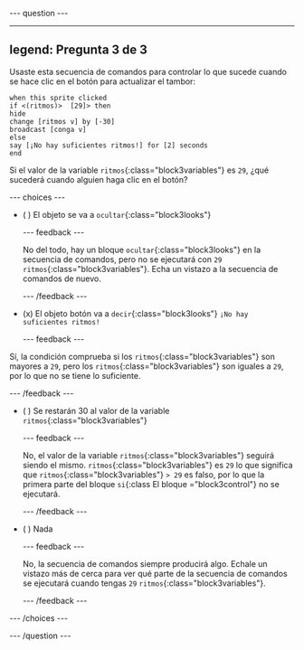 
--- question ---

---
legend: Pregunta 3 de 3
---

Usaste esta secuencia de comandos para controlar lo que sucede cuando se hace clic en el botón para actualizar el tambor:

```blocks3
when this sprite clicked
if <(ritmos)>  [29]> then 
hide
change [ritmos v] by [-30] 
broadcast [conga v] 
else
say [¡No hay suficientes ritmos!] for [2] seconds 
end
```

Si el valor de la variable `ritmos`{:class="block3variables"} es `29`, ¿qué sucederá cuando alguien haga clic en el botón?

--- choices ---

- ( ) El objeto se va a `ocultar`{:class="block3looks"}

  --- feedback ---

  No del todo, hay un bloque `ocultar`{:class="block3looks"} en la secuencia de comandos, pero no se ejecutará con `29` `ritmos`{:class="block3variables"}. Echa un vistazo a la secuencia de comandos de nuevo.

  --- /feedback ---

- (x) El objeto botón va a `decir`{:class="block3looks"} `¡No hay suficientes ritmos!`

  --- feedback ---

Sí, la condición comprueba si los `ritmos`{:class="block3variables"} son mayores a `29`, pero los `ritmos`{:class="block3variables"} son iguales a `29`, por lo que no se tiene lo suficiente.

  --- /feedback ---

- ( ) Se restarán 30 al valor de la variable `ritmos`{:class="block3variables"}

  --- feedback ---

  No, el valor de la variable `ritmos`{:class="block3variables"} seguirá siendo el mismo. `ritmos`{:class="block3variables"} es `29` lo que significa que `ritmos`{:class="block3variables"} `> 29` es falso, por lo que la primera parte del bloque `si`{:class El bloque ="block3control"} no se ejecutará.

  --- /feedback ---

- ( ) Nada

  --- feedback ---

  No, la secuencia de comandos siempre producirá algo. Echale un vistazo más de cerca para ver qué parte de la secuencia de comandos se ejecutará cuando tengas `29` `ritmos`{:class="block3variables"}.

  --- /feedback ---

--- /choices ---

--- /question ---
